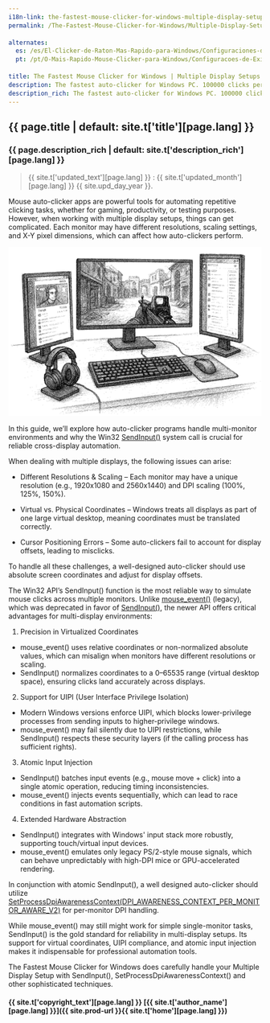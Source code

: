 ```yaml
---
i18n-link: the-fastest-mouse-clicker-for-windows-multiple-display-setups
permalink: /The-Fastest-Mouse-Clicker-for-Windows/Multiple-Display-Setups/

alternates:
  es: /es/El-Clicker-de-Raton-Mas-Rapido-para-Windows/Configuraciones-de-Pantalla-Multiple/
  pt: /pt/O-Mais-Rapido-Mouse-Clicker-para-Windows/Configuracoes-de-Exibicao-Multipla/

title: The Fastest Mouse Clicker for Windows | Multiple Display Setups
description: The fastest auto-clicker for Windows PC. 100000 clicks per second. Multiple Display Setups
description_rich: The fastest auto-clicker for Windows PC. 100000 clicks per second. Multiple Display Setups
---
```


## {{ page.title | default: site.t['title'][page.lang] }}

### {{ page.description_rich | default: site.t['description_rich'][page.lang] }}

> {{ site.t['updated_text'][page.lang] }} : {{ site.t['updated_month'][page.lang] }} {{ site.upd_day_year }}.

Mouse auto-clicker apps are powerful tools for automating repetitive clicking tasks, whether for gaming, productivity, or testing purposes. However, when working with multiple display setups, things can get complicated. Each monitor may have different resolutions, scaling settings, and X-Y pixel dimensions, which can affect how auto-clickers perform.

<img src="/assets/images/Multiple-Display-Setup.png" alt="The Fastest Mouse Clicker for Windows: Multiple-Display-Setup" />

In this guide, we’ll explore how auto-clicker programs handle multi-monitor environments and why the Win32 <a href="https://learn.microsoft.com/en-us/windows/win32/api/winuser/nf-winuser-sendinput" target="_blank">SendInput()</a> system call is crucial for reliable cross-display automation.

When dealing with multiple displays, the following issues can arise:

* Different Resolutions & Scaling – Each monitor may have a unique resolution (e.g., 1920x1080 and 2560x1440) and DPI scaling (100%, 125%, 150%).

* Virtual vs. Physical Coordinates – Windows treats all displays as part of one large virtual desktop, meaning coordinates must be translated correctly.

* Cursor Positioning Errors – Some auto-clickers fail to account for display offsets, leading to misclicks.

To handle all these challenges, a well-designed auto-clicker should use absolute screen coordinates and adjust for display offsets.

The Win32 API’s SendInput() function is the most reliable way to simulate mouse clicks across multiple monitors.
Unlike <a href="https://learn.microsoft.com/en-us/windows/win32/api/winuser/nf-winuser-mouse_event" target="_blank">mouse_event()</a> (legacy),
which was deprecated in favor of <a href="https://learn.microsoft.com/en-us/windows/win32/api/winuser/nf-winuser-sendinput" target="_blank">SendInput()</a>,
the newer API offers critical advantages for multi-display environments:

1. Precision in Virtualized Coordinates
* mouse_event() uses relative coordinates or non-normalized absolute values, which can misalign when monitors have different resolutions or scaling.
* SendInput() normalizes coordinates to a 0–65535 range (virtual desktop space), ensuring clicks land accurately across displays.
2. Support for UIPI (User Interface Privilege Isolation)
* Modern Windows versions enforce UIPI, which blocks lower-privilege processes from sending inputs to higher-privilege windows.
* mouse_event() may fail silently due to UIPI restrictions, while SendInput() respects these security layers (if the calling process has sufficient rights).
3. Atomic Input Injection
* SendInput() batches input events (e.g., mouse move + click) into a single atomic operation, reducing timing inconsistencies.
* mouse_event() injects events sequentially, which can lead to race conditions in fast automation scripts.
4. Extended Hardware Abstraction
* SendInput() integrates with Windows' input stack more robustly, supporting touch/virtual input devices.
* mouse_event() emulates only legacy PS/2-style mouse signals, which can behave unpredictably with high-DPI mice or GPU-accelerated rendering.

In conjunction with atomic SendInput(), a well designed auto-clicker should utilize
<a href="https://learn.microsoft.com/en-us/windows/win32/api/winuser/nf-winuser-setprocessdpiawarenesscontext" target="_blank">SetProcessDpiAwarenessContext(DPI_AWARENESS_CONTEXT_PER_MONITOR_AWARE_V2)</a> for per-monitor DPI handling.

While mouse_event() may still might work for simple single-monitor tasks, SendInput() is the gold standard for reliability in multi-display setups. Its support for virtual coordinates, UIPI compliance, and atomic input injection makes it indispensable for professional automation tools.

The Fastest Mouse Clicker for Windows does carefully handle your Multiple Display Setup with SendInput(), SetProcessDpiAwarenessContext() and other sophisticated techniques.


#### {{ site.t['copyright_text'][page.lang] }} [{{ site.t['author_name'][page.lang] }}]({{ site.prod-url }}{{ site.t['home'][page.lang] }})
